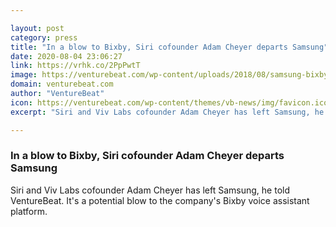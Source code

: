 ```yaml
---

layout: post
category: press
title: "In a blow to Bixby, Siri cofounder Adam Cheyer departs Samsung"
date: 2020-08-04 23:06:27
link: https://vrhk.co/2PpPwtT
image: https://venturebeat.com/wp-content/uploads/2018/08/samsung-bixby-e1572368001536.png?w=1200&strip=all
domain: venturebeat.com
author: "VentureBeat"
icon: https://venturebeat.com/wp-content/themes/vb-news/img/favicon.ico
excerpt: "Siri and Viv Labs cofounder Adam Cheyer has left Samsung, he told VentureBeat. It's a potential blow to the company's Bixby voice assistant platform."

---
```


### In a blow to Bixby, Siri cofounder Adam Cheyer departs Samsung

Siri and Viv Labs cofounder Adam Cheyer has left Samsung, he told VentureBeat. It's a potential blow to the company's Bixby voice assistant platform.